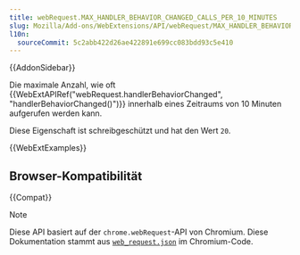 ```yaml
---
title: webRequest.MAX_HANDLER_BEHAVIOR_CHANGED_CALLS_PER_10_MINUTES
slug: Mozilla/Add-ons/WebExtensions/API/webRequest/MAX_HANDLER_BEHAVIOR_CHANGED_CALLS_PER_10_MINUTES
l10n:
  sourceCommit: 5c2abb422d26ae422891e699cc083bdd93c5e410
---
```


{{AddonSidebar}}

Die maximale Anzahl, wie oft {{WebExtAPIRef("webRequest.handlerBehaviorChanged", "handlerBehaviorChanged()")}} innerhalb eines Zeitraums von 10 Minuten aufgerufen werden kann.

Diese Eigenschaft ist schreibgeschützt und hat den Wert `20`.

{{WebExtExamples}}

## Browser-Kompatibilität

{{Compat}}

> [!NOTE]
> Diese API basiert auf der `chrome.webRequest`-API von Chromium. Diese Dokumentation stammt aus [`web_request.json`](https://chromium.googlesource.com/chromium/src/+/master/extensions/common/api/web_request.json) im Chromium-Code.

<!--
/ Copyright 2015 The Chromium Authors. All rights reserved.
//
// Die Wiederverwendung und Nutzung von Quell- und Binärform, mit oder ohne
// Veränderungen, ist unter der Bedingung gestattet, dass die folgenden
// Voraussetzungen erfüllt sind:
//
//    * Weiterverteilungen des Quellcodes müssen den oben angeführten
// Hinweis, diese Liste von Bedingungen und den folgenden Haftungsausschluss
// enthalten.
//    * Weiterverteilungen in binärer Form müssen den oben angeführten
// Hinweis, diese Liste von Bedingungen und den folgenden Haftungsausschluss
// in der Dokumentation und/oder anderen Materialien, die mit der
// Verteilung einhergehen, enthalten.
//    * Weder der Name Google Inc. noch die Namen seiner
// Mitwirkenden dürfen verwendet werden, um Produkte, die aus dieser
// Software abgeleitet wurden, zu unterstützen oder zu bewerben, ohne
// vorherige ausdrückliche schriftliche Erlaubnis.
//
// DIESE SOFTWARE WIRD VON DEN COPYRIGHT-INHABERN UND MITARBEITERN
// "WIE BESEHEN" BEREITGESTELLT UND JEGLICHE AUSDRÜCKLICHE ODER IMPLIZIERTE
// GEWÄHRLEISTUNGEN, EINSCHLIESSLICH, ABER NICHT BESCHRÄNKT AUF, DIE
// IMPLIZIERTEN GEWÄHRLEISTUNGEN DER MARKTGÄNGIGKEIT UND EIGNUNG FÜR
// EINEN BESTIMMTEN ZWECK SIND AUSGESCHLOSSEN. UNTER KEINEN UMSTÄNDEN SIND
// DIE COPYRIGHT-INHABER ODER MITARBEITER HAFTBAR FÜR JEGLICHE DIREKTE,
// INDIREKTE, BEILÄUFIGE, SPEZIELLE, EXEMPLARISCHE ODER FOLGESCHÄDEN
// (EINSCHLIESSLICH, ABER NICHT BESCHRÄNKT AUF DIE BESCHAFFUNG VON
// ERSATZWAREN ODER DIENSTLEISTUNGEN; NUTZUNGSVERLUST, DATENVERLUST
// ODER PROFITVERLUST; ODER BETRIEBSUNTERBRECHUNGEN) JEDOCH AUSGELÖST,
// SEIEN SIE IN VERTRAG, STRIKTER HAFTUNG ODER UNERLAUBTER HANDLUNG
// (EINSCHLIEßLICH FAHRLÄSSIGKEIT ODER ANDERWEITIG), DIE AUS DER
// NUTZUNG DIESER SOFTWARE ENTSTEHEN, SELBST WENN AUF DIE MÖGLICHKEIT
// SOLCHER SCHÄDEN HINGEWIESEN WURDE.
-->
